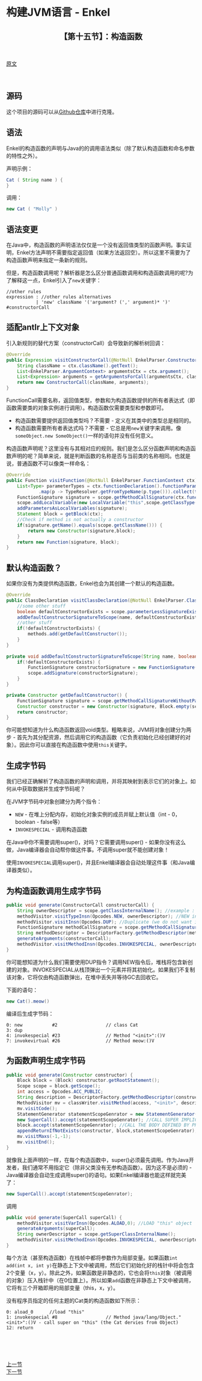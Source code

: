 # 构建JVM语言 - Enkel

<h2 align="center">【第十五节】：构造函数</h2>

</br>

[原文](http://jakubdziworski.github.io/enkel/2016/05/07/enkel_15_constructors.html)

</br>

## 源码

这个项目的源码可以从[Github仓库](https://github.com/JakubDziworski/Enkel-JVM-language)中进行克隆。

## 语法

Enkel的构造函数的声明与Java的的调用语法类似（除了默认构造函数和命名参数的特性之外）。

声明示例：

```groovy
Cat ( String name ) {
}
```

调用：

```groovy
new Cat ( "Molly" )
```

## 语法变更

在Java中，构造函数的声明语法仅仅是一个没有返回值类型的函数声明。事实证明，Enkel方法声明不需要指定返回值（如果方法返回空）。所以这里不需要为了构造函数声明来指定一条新的规则。

但是，构造函数调用呢？解析器是怎么区分普通函数调用和构造函数调用的呢?为了解释这一点，Enkel引入了`new`关键字：

```antlr
//other rules
expression : //other rules alternatives
           | 'new' className '('argument? (',' argument)* ')' #constructorCall
```

## 适配antlr上下文对象

引入新规则的替代方案（constructorCall）会导致新的解析树回调：

```java
@Override
public Expression visitConstructorCall(@NotNull EnkelParser.ConstructorCallContext ctx) {
    String className = ctx.className().getText();
    List<EnkelParser.ArgumentContext> argumentsCtx = ctx.argument();
    List<Expression> arguments = getArgumentsForCall(argumentsCtx, className);
    return new ConstructorCall(className, arguments);
}
```

FunctionCall需要名称，返回值类型，参数和为构造函数提供的所有者表达式（即函数需要类的对象实例进行调用）。构造函数仅需要类型和参数即可。

- 构造函数需要提供返回值类型吗？不需要 - 定义在其类中的类型总是相同的。
- 构造函数需要所有者表达式吗？不需要 - 它总是用`new`关键字来调用。像`someObject.new SomeObject()`一样的语句并没有任何意义。

构造函数声明呢？这里没有与其相对应的规则。我们是怎么区分函数声明和构造函数声明的呢？简单来说，就是判断函数的名称是否与当前类的名称相同。也就是说，普通函数不可以像类一样命名：

```java
@Override
public Function visitFunction(@NotNull EnkelParser.FunctionContext ctx) {
    List<Type> parameterTypes = ctx.functionDeclaration().functionParameter().stream()
            .map(p -> TypeResolver.getFromTypeName(p.type())).collect(toList());
    FunctionSignature signature = scope.getMethodCallSignature(ctx.functionDeclaration().functionName().getText(),parameterTypes);
    scope.addLocalVariable(new LocalVariable("this",scope.getClassType()));
    addParametersAsLocalVariables(signature);
    Statement block = getBlock(ctx);
    //Check if method is not actually a constructor
    if(signature.getName().equals(scope.getClassName())) {
        return new Constructor(signature,block);
    }
    return new Function(signature, block);
}
```

## 默认构造函数？

如果你没有为类提供构造函数，Enkel也会为其创建一个默认的构造函数。

```java
@Override
public ClassDeclaration visitClassDeclaration(@NotNull EnkelParser.ClassDeclarationContext ctx) {
    //some other stuff
    boolean defaultConstructorExists = scope.parameterLessSignatureExists(className);
    addDefaultConstructorSignatureToScope(name, defaultConstructorExists);
    //other stuff
    if(!defaultConstructorExists) {
        methods.add(getDefaultConstructor());
    }
}
        
private void addDefaultConstructorSignatureToScope(String name, boolean defaultConstructorExists) {
    if(!defaultConstructorExists) {
        FunctionSignature constructorSignature = new FunctionSignature(name, Collections.emptyList(), BultInType.VOID);
        scope.addSignature(constructorSignature);
    }
}

private Constructor getDefaultConstructor() {
    FunctionSignature signature = scope.getMethodCallSignatureWithoutParameters(scope.getClassName());
    Constructor constructor = new Constructor(signature, Block.empty(scope));
    return constructor;
}
```

你可能想知道为什么构造函数返回void类型。粗略来说，JVM将对象创建分为两步 - 首先为其分配资源，然后调用它的构造函数（它负责初始化已经创建好的对象）。因此你可以直接在构造函数中使用`this`关键字。

## 生成字节码

我们已经正确解析了构造函数的声明和调用，并将其映射到表示它们的对象上。如何从中获取数据并生成字节码呢？

在JVM字节码中对象创建分为两个指令：

- `NEW` - 在堆上分配内存，初始化对象实例的成员并赋上默认值（int - 0，boolean - false等）
- `INVOKESPECIAL` - 调用构造函数

在Java中你不需要调用super()，对吗？它需要调用super() - 如果你没有这么做，Java编译器会自动帮你做这件事。不调用super就不能创建对象！

使用`INVOKESPECIAL`调用super()，并且Enkel编译器会自动处理这件事（和Java编译器类似）。

## 为构造函数调用生成字节码

```java
public void generate(ConstructorCall constructorCall) {
    String ownerDescriptor = scope.getClassInternalName(); //example : java/lang/String
    methodVisitor.visitTypeInsn(Opcodes.NEW, ownerDescriptor); //NEW instruction takes object decriptor as an input
    methodVisitor.visitInsn(Opcodes.DUP); //Duplicate (we do not want invokespecial to "eat" our brand new object
    FunctionSignature methodCallSignature = scope.getMethodCallSignature(constructorCall.getIdentifier(),constructorCall.getArguments());
    String methodDescriptor = DescriptorFactory.getMethodDescriptor(methodCallSignature);
    generateArguments(constructorCall);
    methodVisitor.visitMethodInsn(Opcodes.INVOKESPECIAL, ownerDescriptor, "<init>", methodDescriptor, false);
}
```

你可能想知道为什么我们需要使用DUP指令？调用NEW指令后，堆栈将包含新创建的对象。INVOKESPECIAL从栈顶弹出一个元素并将其初始化。如果我们不复制该对象，它将仅由构造函数弹出，在堆中丢失并等待GC去回收它。

下面的语句：

```groovy
new Cat().meow()
```

编译后生成字节码：

```shell
0: new           #2                  // class Cat
3: dup
4: invokespecial #23                 // Method "<init>":()V
7: invokevirtual #26                 // Method meow:()V
```

## 为函数声明生成字节码

```java
public void generate(Constructor constructor) {
    Block block = (Block) constructor.getRootStatement();
    Scope scope = block.getScope();
    int access = Opcodes.ACC_PUBLIC;
    String description = DescriptorFactory.getMethodDescriptor(constructor);
    MethodVisitor mv = classWriter.visitMethod(access, "<init>", description, null, null);
    mv.visitCode();
    StatementGenerator statementScopeGenrator = new StatementGenerator(mv,scope);
    new SuperCall().accept(statementScopeGenrator); //CALL SUPER IMPLICITILY BEFORE BODY ITSELF
    block.accept(statementScopeGenrator); //CALL THE BODY DEFINED BY PROGRAMMER
    appendReturnIfNotExists(constructor, block,statementScopeGenrator);
    mv.visitMaxs(-1,-1);
    mv.visitEnd();
}
```

就像我上面声明的一样，在每个构造函数中，super()必须最先调用。作为Java开发者，我们通常不用指定它（除非父类没有无参构造函数）。因为这不是必须的 - Java编译器会自动生成调用super()的语句。如果Enkel编译器也能这样就完美了：

```java
new SuperCall().accept(statementScopeGenrator); 
```

调用

```java
public void generate(SuperCall superCall) {
    methodVisitor.visitVarInsn(Opcodes.ALOAD,0); //LOAD "this" object
    generateArguments(superCall);
    String ownerDescriptor = scope.getSuperClassInternalName();
    methodVisitor.visitMethodInsn(Opcodes.INVOKESPECIAL, ownerDescriptor, "<init>", "()V" , false);
}
```

每个方法（甚至构造函数）在栈帧中都将参数作为局部变量。如果函数`int add(int x, int y)`在静态上下文中被调用，然后它们初始化好的栈针中将会包含2个变量（x，y）。除此之外，如果函数是非静态的，它也会将`this`对象（被调用的对象）压入栈针中（在0位置上）。所以如果`add`函数在非静态上下文中被调用，它将有三个开箱即用的局部变量（this，x，y）。

没有程序员指定的任何主题的Cat类的构造函数如下所示：

```shell
0: aload_0      //load "this"
1: invokespecial #8                  // Method java/lang/Object."<init>":()V - call super on "this" (the Cat dervies from Object)
12: return
```


</br></br></br>

<div align="left"><a href="./13-处理其他原子类型.md">上一节</a></div>

<div align="left"><a href="./14-构造函数.md">下一节</a></div> 